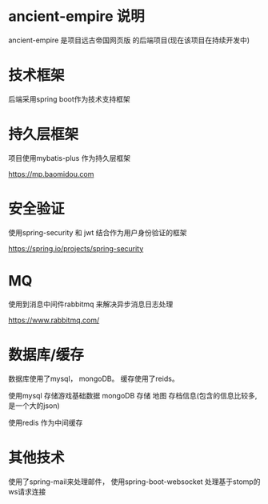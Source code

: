 # ancient-empire 说明

ancient-empire 是项目远古帝国网页版 的后端项目(现在该项目在持续开发中)

# 技术框架

后端采用spring boot作为技术支持框架

# 持久层框架

项目使用mybatis-plus 作为持久层框架

https://mp.baomidou.com

# 安全验证

使用spring-security 和 jwt 结合作为用户身份验证的框架

https://spring.io/projects/spring-security

# MQ

使用到消息中间件rabbitmq 来解决异步消息日志处理

https://www.rabbitmq.com/

# 数据库/缓存

数据库使用了mysql， mongoDB。 缓存使用了reids。

使用mysql 存储游戏基础数据 mongoDB 存储 地图 存档信息(包含的信息比较多,是一个大的json)

使用redis 作为中间缓存



# 其他技术

使用了spring-mail来处理邮件， 使用spring-boot-websocket 处理基于stomp的ws请求连接
